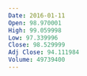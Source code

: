 ```yaml
---
Date: 2016-01-11
Open: 98.970001
High: 99.059998
Low: 97.339996
Close: 98.529999
Adj Close: 94.111984
Volume: 49739400
---
```

